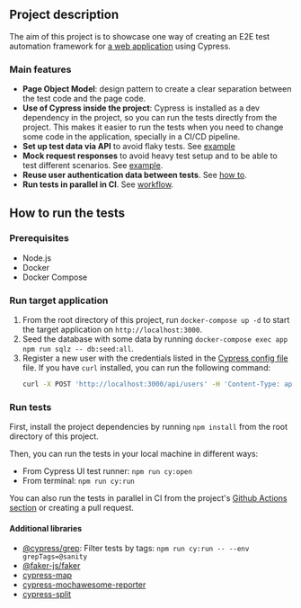 ## Project description
The aim of this project is to showcase one way of creating an E2E test automation framework for [a web application](https://github.com/hugoguillin/realworld-app) using Cypress.

### Main features
- **Page Object Model**: design pattern to create a clear separation between the test code and the page code.
- **Use of Cypress inside the project**: Cypress is installed as a dev dependency in the project, so you can run the tests directly from the project. This makes it easier to run the tests when you need to change some code in the application, specially in a CI/CD pipeline.
- **Set up test data via API** to avoid flaky tests. See [example](cypress\e2e\user-details-test.cy.js#L47)
- **Mock request responses** to avoid heavy test setup and to be able to test different scenarios. See [example](\cypress\e2e\author-detail-test.cy.js#L35).
- **Reuse user authentication data between tests**. See [how to](cypress\support\commands.js#L36).
- **Run tests in parallel in CI**. See [workflow](./.github/workflows/cypress.yml).

## How to run the tests
### Prerequisites
- Node.js
- Docker
- Docker Compose

### Run target application
1. From the root directory of this project, run `docker-compose up -d` to start the target application on `http://localhost:3000`.
2. Seed the database with some data by running `docker-compose exec app npm run sqlz -- db:seed:all`.
3. Register a new user with the credentials listed in the [Cypress config file](cypress.config.js#L39) file. If you have `curl` installed, you can run the following command:
    ```bash
    curl -X POST 'http://localhost:3000/api/users' -H 'Content-Type: application/json' -d '{"user": {"username": "cypress-user","email": "cypress@realworld.com","password": "cypress@realworld.com"}}'
    ```

### Run tests
First, install the project dependencies by running `npm install` from the root directory of this project.

Then, you can run the tests in your local machine in different ways:
- From Cypress UI test runner: `npm run cy:open`
- From terminal: `npm run cy:run`

You can also run the tests in parallel in CI from the project's [Github Actions section](https://github.com/hugoguillin/cypress-realworldapp/actions/workflows/cypress.yml) or creating a pull request.

#### Additional libraries

- [@cypress/grep](https://github.com/cypress-io/cypress/tree/develop/npm/grep#cypressgrep): Filter tests by tags: `npm run cy:run -- --env grepTags=@sanity`
- [@faker-js/faker](https://fakerjs.dev/guide/)
- [cypress-map](https://github.com/bahmutov/cypress-map)
- [cypress-mochawesome-reporter](https://www.npmjs.com/package/cypress-mochawesome-reporter)
- [cypress-split](https://github.com/bahmutov/cypress-split)
